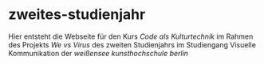 # zweites-studienjahr

Hier entsteht die Webseite für den Kurs *Code als Kulturtechnik* im Rahmen des Projekts *We vs Virus* des zweiten Studienjahrs im Studiengang Visuelle Kommunikation der *weißensee kunsthochschule berlin*
